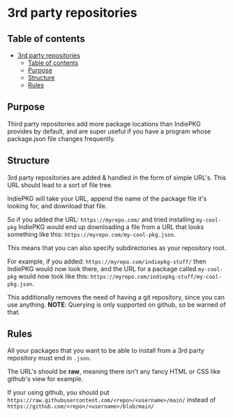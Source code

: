 <!-- markdownlint-disable MD013 -->

# 3rd party repositories

## Table of contents

- [3rd party repositories](#3rd-party-repositories)
  - [Table of contents](#table-of-contents)
  - [Purpose](#purpose)
  - [Structure](#structure)
  - [Rules](#rules)

## Purpose

Third party repositories add more package locations than IndiePKG provides by default, and are super useful if you have a program whose package.json file changes frequently.

## Structure

3rd party repositories are added & handled in the form of simple URL's. This URL should lead to a sort of file tree.

IndiePKG will take your URL, append the name of the package file it's looking for, and download that file.

So if you added the URL: `https://myrepo.com/` and tried installing `my-cool-pkg` IndiePKG would end up downloading a file from a URL that looks something like this: `https://myrepo.com/my-cool-pkg.json`.

This means that you can also specify subdirectories as your repository root.

For example, if you added: `https://myrepo.com/indiepkg-stuff/` then IndiePKG would now look there, and the URL for a package called `my-cool-pkg` would now look like this: `https://myrepo.com/indiepkg-stuff/my-cool-pkg.json`.

This additionally removes the need of having a git repository, since you can use anything. **NOTE**: Querying is only supported on github, so be warned of that.

## Rules

All your packages that you want to be able to install from a 3rd party repository must end in `.json`.

The URL's should be **raw**, meaning there isn't any fancy HTML or CSS like github's view for example.

If your using github, you should put `https://raw.githubusercontent.com/<repo>/<username>/main/` instead of `https://github.com/<repo>/<username>/blob/main/`
